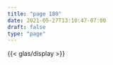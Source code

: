```yaml
---
title: "page 180"
date: 2021-05-27T13:10:47-07:00
draft: false
type: "page"
---
```


{{< glas/display >}}
